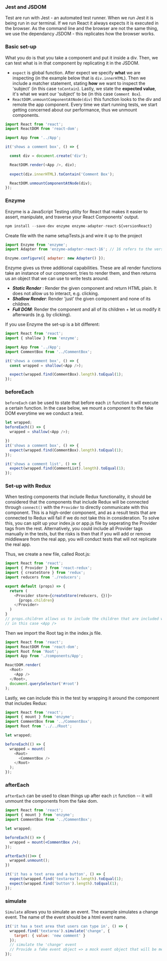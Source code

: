### Jest and JSDOM
Test are run with Jest - an automated test runner. When we run Jest it is being run in our terminal. If we run React it always expects it is executed in the browser. As the command line and the browser are not the same thing, we use the dependancy JSDOM - this replicates how the browser works. 

### Basic set-up
What you do is that you take a component and put it inside a div. Then, we can test what is in that component by replicating it in the JSDOM. 
- `expect` is global function. After expect we specify **what**  we are inspecting (in the example below that is `div.innerHTML`). Then we include a matcher statement, stating **how** we want to inspect the 'subject' (in this case `toContain`). Lastly, we state the **expected value**, it's what we want our 'subject' to be (in this case `Comment Box`).
- `ReactDOM.unmountComponentAtNode(div)`  this function looks to the div and remote the app component. Every time we start running tests, we start getting concerned about our performance, thus we unmount components.

```js
import React from 'react';
import ReactDOM from 'react-dom';

import App from '../App';

it('shows a comment box', () => {

  const div = document.create('div');

  ReactDOM.render(<App />, div);
  
  expect(div.innerHTML).toContain('Comment Box');

  ReactDOM.unmountComponentAtNode(div);
});
```
### Enzyme
Enzyme is a JavaScript Testing utility for React that makes it easier to assert, manipulate, and traverse your React Components' output.
```js
npm install --save-dev enzyme enzyme-adapter-react-${versionReact}
```
Create file with the name setupTests.js and wire it up to the project
```js
import Enzyme from 'enzyme';
import Adapter from 'enzyme-adapter-react-16'; // 16 refers to the version of React, so could be 17, 18 etc.

Enzyme.configure({ adapter: new Adapter() });
```
Enzyme gives us three additional capabilities. These are all render functions take an instance of our component, tries to render them, and then returns us an object that we can use to write tests around.
- ***Static Render*** : Render the given component and return HTML plain. It does not allow us to interact, e.g. clicking. 
- ***Shallow Render***: Render 'just' the given component and none of its children. 
- ***Full DOM***: Render the component and all of its children + let us modify it afterwards (e.g. by clicking). 

If you use Enzyme the set-up is a bit different:
```js
import React from 'react';
import { shallow } from 'enzyme';

import App from '../App';
import CommentBox from '../CommentBox';

it('shows a comment box', () => {
  const wrapped = shallow(<App />);

  expect(wrapped.find(CommentBox).length).toEqual(1);
});
```
### beforeEach
`beforeEach` can be used to state that before each `it` function it will execute a certain function. In the case below, we mount a  component to the fake DOM everytime we we conduct a test.
```js
let wrapped;
beforeEach(() => {
  wrapped = shallow(<App />);

})
it('shows a comment box', () => {
  expect(wrapped.find(CommentBox).length).toEqual(1);
});

it('shows a comment list', () => {
  expect(wrapped.find(CommentList).length).toEqual(1);
});
```
### Set-up with Redux
When testing components that include Redux functionality, it should be considered that the components that include Redux will be connected through `connect()` with the `Provider` to directly communicate with this component. This is a high-order component, and as a result tests that are connected to Redux will fail if we do not take this in consideration. To solve this, you can split up your index.js or app.js file by seperating the Provider tags from the rest. Alternatively, you could include all Provider tags manually in the tests, but the risks is then that if you will add or remove middleware from the real app, you will conduct tests that will not replicate the real app. 

Thus, we create a new file, called Root.js:
```js
import React from 'react';
import { Provider } from 'react-redux';
import { createStore } from 'redux';
import reducers from './reducers';

export default (props) => {
  return (
    <Provider store={createStore(reducers, {})}>
      {props.children}
    </Provider>
  )
}
// props.children allows us to include the children that are included within the Root tag,
// in this case <App />
```
Then we import the Root tag in the index.js file. 
```js
import React from 'react';
import ReactDOM from 'react-dom';
import Root from 'Root';
import App from './components/App';

ReactDOM.render(
  <Root>
    <App />
  </Root>,
  document.querySelector('#root')
);
```
Lastly, we can include this in the test by wrapping it around the component that includes Redux:
```js
import React from 'react';
import { mount } from 'enzyme';
import CommentBox from '../CommentBox';
import Root from '../../Root';

let wrapped;

beforeEach(() => {
  wrapped = mount(
    <Root>
      <CommentBox />
    </Root>
  );
});
```

### afterEach 
`afterEach` can be used to clean things up after each `it` function -- it will unmount the components from the fake dom. 
```jsx
import React from 'react';
import { mount } from 'enzyme';
import CommentBox from '../CommentBox';

let wrapped;

beforeEach(() => {
  wrapped = mount(<CommentBox />);
});

afterEach(()=> {
  wrapped.unmount();
})

it('it has a text area and a button', () => {
  expect(wrapped.find('textarea').length).toEqual(1);
  expect(wrapped.find('button').length).toEqual(1);
});
```

### simulate 
`Simulate` allows you to simulate an event. The example simulates a change event. The name of the event should be a html event name.  
```js
it('it has a text area that users can type in', () => {
  wrapped.find('textarea').simulate('change', {
    target: { value: 'new comment' }
  });
  // simulate the 'change' event
  // Provide a fake event object => a mock event object that will be merged with the event object passed to the handlers
});
```











